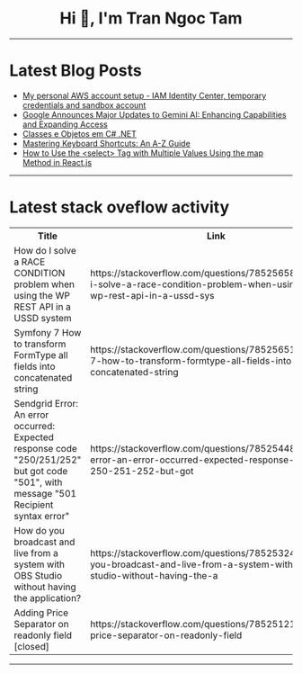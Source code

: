 <h1 align="center">Hi 👋, I'm Tran Ngoc Tam</h1>

---

# Latest Blog Posts 
<!-- BLOG-POST-LIST:START -->
- [My personal AWS account setup - IAM Identity Center, temporary credentials and sandbox account](https://dev.to/aws-builders/my-personal-aws-account-setup-iam-identity-center-temporary-credentials-and-sandbox-account-39mc)
- [Google Announces Major Updates to Gemini AI: Enhancing Capabilities and Expanding Access](https://dev.to/daisyauma/google-announces-major-updates-to-gemini-ai-enhancing-capabilities-and-expanding-access-41k7)
- [Classes e Objetos em C# .NET](https://dev.to/felipeamorimdev/classes-e-objetos-em-c-net-1l54)
- [Mastering Keyboard Shortcuts: An A-Z Guide](https://dev.to/bbylumi/mastering-keyboard-shortcuts-an-a-z-guide-1o55)
- [How to Use the &lt;select&gt; Tag with Multiple Values Using the map Method in React.js](https://dev.to/vivek_44751fc408644cbd80b/how-to-use-the-tag-with-multiple-values-using-the-map-method-in-reactjs-59df)
<!-- BLOG-POST-LIST:END -->

---

# Latest stack oveflow activity
<table>
  <tr><th>Title</th><th>Link</th></tr>
  <!-- STACKOVERFLOW:START --><tr><td>How do I solve a RACE CONDITION problem when using the WP REST API in a USSD system</td><td>https://stackoverflow.com/questions/78525658/how-do-i-solve-a-race-condition-problem-when-using-the-wp-rest-api-in-a-ussd-sys</td></tr><tr><td>Symfony 7 How to transform FormType all fields into concatenated string</td><td>https://stackoverflow.com/questions/78525651/symfony-7-how-to-transform-formtype-all-fields-into-concatenated-string</td></tr><tr><td>Sendgrid Error: An error occurred: Expected response code &quot;250/251/252&quot; but got code &quot;501&quot;, with message &quot;501 Recipient syntax error&quot;</td><td>https://stackoverflow.com/questions/78525448/sendgrid-error-an-error-occurred-expected-response-code-250-251-252-but-got</td></tr><tr><td>How do you broadcast and live from a system with OBS Studio without having the application?</td><td>https://stackoverflow.com/questions/78525324/how-do-you-broadcast-and-live-from-a-system-with-obs-studio-without-having-the-a</td></tr><tr><td>Adding Price Separator on readonly field [closed]</td><td>https://stackoverflow.com/questions/78525121/adding-price-separator-on-readonly-field</td></tr><!-- STACKOVERFLOW:END -->
</table>

---


